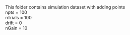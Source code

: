 This folder contains simulation dataset with adding points  
npts = 100  
nTrials = 100  
drift = 0  
nGain = 10  
